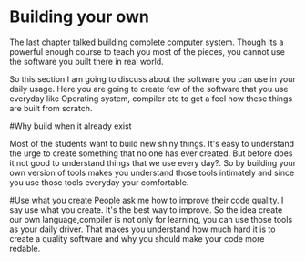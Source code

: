 # Building your own

The last chapter talked building complete computer system. Though its a powerful enough course to teach you most of the pieces, you cannot use the software you built there in real world.

So this section I am going to discuss about the software you can use in your daily usage. Here you are going to create few of the software that you use everyday like Operating system, compiler etc to get a feel how these things are built from scratch.

#Why build when it already exist

Most of the students want to build new shiny things. It's easy to understand the urge to create something that no one has ever created. But before does it not good to understand things that we use every day?. So by building your own version of tools makes you understand those tools intimately and since you use those tools everyday your comfortable.


#Use what you create
People ask me how to improve their code quality. I say use what you create. It's the best way to improve. So the idea create our own language,compiler is not only for learning, you can use those tools as your daily driver. That makes you understand how much hard it is to create a quality software and why you should make your code more redable.


